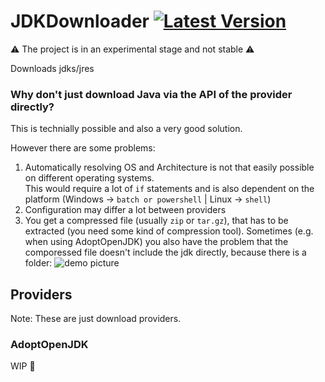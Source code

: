 # JDKDownloader [![Latest Version](https://img.shields.io/github/v/release/litetex/JDKDownloader?style=flat-square)](https://github.com/litetex/JDKDownloader/releases)
⚠ The project is in an experimental stage and not stable ⚠

Downloads jdks/jres

### Why don't just download Java via the API of the provider directly?
This is technially possible and also a very good solution.

However there are some problems:
1. Automatically resolving OS and Architecture is not that easily possible on different operating systems.<br>
This would require a lot of ``if`` statements and is also dependent on the platform (Windows → ``batch or powershell`` | Linux → ``shell``)
2. Configuration may differ a lot between providers
3. You get a compressed file (usually ``zip`` or ``tar.gz``), that has to be extracted (you need some kind of compression tool).
Sometimes (e.g. when using AdoptOpenJDK) you also have the problem that the comporessed file doesn't include the jdk directly, because there is a folder:
![demo picture](https://user-images.githubusercontent.com/40789489/115450243-f600db00-a21b-11eb-8e04-05cca103ca00.png)


## Providers
Note: These are just download providers.

### AdoptOpenJDK
WIP 🔧
